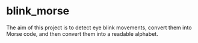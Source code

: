# blink_morse
The aim of this project is to detect eye blink movements, convert them into Morse code, and then convert them into a readable alphabet.
